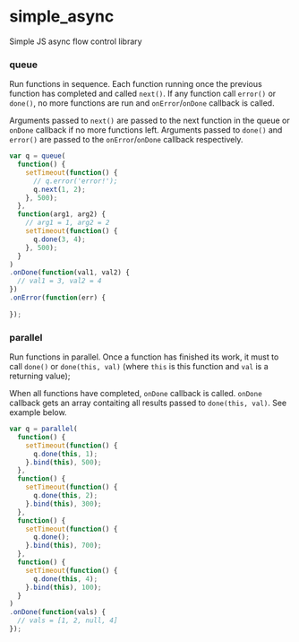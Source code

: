 simple_async
============

Simple JS async flow control library

### queue

Run functions in sequence. Each function running once the previous function has completed and called `next()`. If any function call `error()` or `done()`, no more functions are run and `onError`/`onDone` callback is called.

Arguments passed to `next()` are passed to the next function in the queue or `onDone` callback if no more functions left.
Arguments passed to `done()` and `error()` are passed to the `onError`/`onDone` callback respectively.

```js
var q = queue(
  function() {
    setTimeout(function() {
      // q.error('error!');
      q.next(1, 2);
    }, 500);
  },
  function(arg1, arg2) {
    // arg1 = 1, arg2 = 2
    setTimeout(function() {
      q.done(3, 4);
    }, 500);
  }
)
.onDone(function(val1, val2) {
  // val1 = 3, val2 = 4
})
.onError(function(err) {
  
});
```

### parallel

Run functions in parallel. Once a function has finished its work, it must to call `done()` or `done(this, val)` (where `this` is this function and `val` is a returning value);

When all functions have completed, `onDone` callback is called. `onDone` callback gets an array contaiting all results passed to `done(this, val)`. See example below.

```js
var q = parallel(
  function() {
    setTimeout(function() {
      q.done(this, 1);
    }.bind(this), 500);
  },
  function() {
    setTimeout(function() {
      q.done(this, 2);
    }.bind(this), 300);
  },
  function() {
    setTimeout(function() {
      q.done();
    }.bind(this), 700);
  },
  function() {
    setTimeout(function() {
      q.done(this, 4);
    }.bind(this), 100);
  }
)
.onDone(function(vals) {
  // vals = [1, 2, null, 4]
});
```

